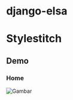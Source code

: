 # django-elsa
# Stylestitch

## Demo
### Home
![Gambar](https://github.com/ElsaAsdar/django-elsa/tree/main/ss%20blog)